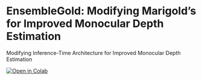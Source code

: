 # EnsembleGold: Modifying Marigold’s for Improved Monocular Depth Estimation
Modifying Inference-Time Architecture for Improved Monocular Depth Estimation

[![Open in Colab](https://img.shields.io/badge/Open_-_Colab-orange?style=flat-square&logo=googlecolab)](https://colab.research.google.com/gist/satshar07/ad32fb482bb7be10b0a83e4d635369f3/280_final_project___satyam_sharma.ipynb)




